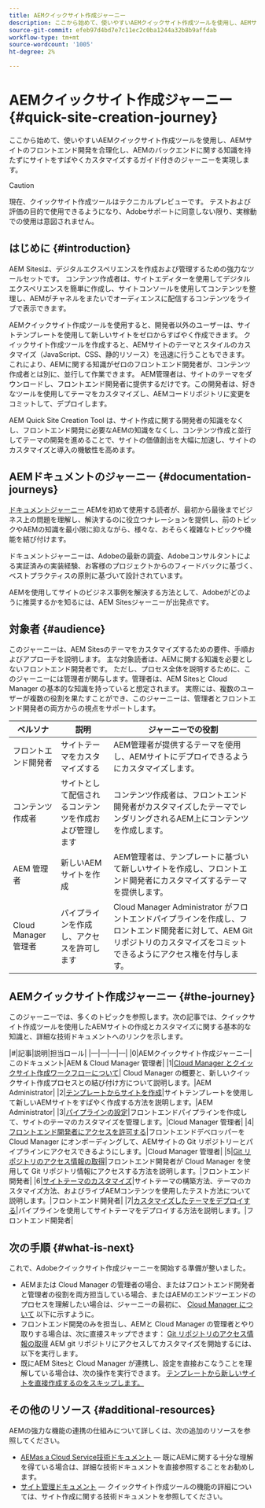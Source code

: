 ```yaml
---
title: AEMクイックサイト作成ジャーニー
description: ここから始めて、使いやすいAEMクイックサイト作成ツールを使用し、AEMサイトのフロントエンド開発を合理化し、AEMのバックエンドに関する知識を持たずにサイトをすばやくカスタマイズするガイド付きのジャーニーを実現します。
source-git-commit: efeb97d4bd7e7c11ec2c0ba1244a32b8b9affdab
workflow-type: tm+mt
source-wordcount: '1005'
ht-degree: 2%

---
```



# AEMクイックサイト作成ジャーニー {#quick-site-creation-journey}

ここから始めて、使いやすいAEMクイックサイト作成ツールを使用し、AEMサイトのフロントエンド開発を合理化し、AEMのバックエンドに関する知識を持たずにサイトをすばやくカスタマイズするガイド付きのジャーニーを実現します。

>[!CAUTION]
>
>現在、クイックサイト作成ツールはテクニカルプレビューです。 テストおよび評価の目的で使用できるようになり、Adobeサポートに同意しない限り、実稼動での使用は意図されません。

## はじめに {#introduction}

AEM Sitesは、デジタルエクスペリエンスを作成および管理するための強力なツールセットです。 コンテンツ作成者は、サイトエディターを使用してデジタルエクスペリエンスを簡単に作成し、サイトコンソールを使用してコンテンツを整理し、AEMがチャネルをまたいでオーディエンスに配信するコンテンツをライブで表示できます。

AEMクイックサイト作成ツールを使用すると、開発者以外のユーザーは、サイトテンプレートを使用して新しいサイトをゼロからすばやく作成できます。 クイックサイト作成ツールを作成すると、AEMサイトのテーマとスタイルのカスタマイズ（JavaScript、CSS、静的リソース）を迅速に行うこともできます。 これにより、AEMに関する知識がゼロのフロントエンド開発者が、コンテンツ作成者とは別に、並行して作業できます。 AEM管理者は、サイトのテーマをダウンロードし、フロントエンド開発者に提供するだけです。この開発者は、好きなツールを使用してテーマをカスタマイズし、AEMコードリポジトリに変更をコミットして、デプロイします。

AEM Quick Site Creation Tool は、サイト作成に関する開発者の知識をなくし、フロントエンド開発に必要なAEMの知識をなくし、コンテンツ作成と並行してテーマの開発を進めることで、サイトの価値創出を大幅に加速し、サイトのカスタマイズと導入の機敏性を高めます。

## AEMドキュメントのジャーニー {#documentation-journeys}

[ドキュメントジャーニー](/help/journey-documentation/home.md) AEMを初めて使用する読者が、最初から最後までビジネス上の問題を理解し、解決するのに役立つナレーションを提供し、前のトピックやAEMの知識を最小限に抑えながら、様々な、おそらく複雑なトピックや機能を結び付けます。

ドキュメントジャーニーは、Adobeの最新の調査、Adobeコンサルタントによる実証済みの実装経験、お客様のプロジェクトからのフィードバックに基づく、ベストプラクティスの原則に基づいて設計されています。

AEMを使用してサイトのビジネス事例を解決する方法として、Adobeがどのように推奨するかを知るには、AEM Sitesジャーニーが出発点です。

## 対象者 {#audience}

このジャーニーは、AEM Sitesのテーマをカスタマイズするための要件、手順およびアプローチを説明します。 主な対象読者は、AEMに関する知識を必要としないフロントエンド開発者です。 ただし、プロセス全体を説明するために、このジャーニーには管理者が関与します。管理者は、AEM Sitesと Cloud Manager の基本的な知識を持っていると想定されます。 実際には、複数のユーザーが複数の役割を果たすことができ、このジャーニーは、管理者とフロントエンド開発者の両方からの視点をサポートします。

| ペルソナ | 説明 | ジャーニーでの役割 |
|---|---|---|
| フロントエンド開発者 | サイトテーマをカスタマイズする | AEM管理者が提供するテーマを使用し、AEMサイトにデプロイできるようにカスタマイズします。 |
| コンテンツ作成者 | サイトとして配信されるコンテンツを作成および管理します | コンテンツ作成者は、フロントエンド開発者がカスタマイズしたテーマでレンダリングされるAEM上にコンテンツを作成します。 |
| AEM 管理者 | 新しいAEMサイトを作成 | AEM管理者は、テンプレートに基づいて新しいサイトを作成し、フロントエンド開発者にカスタマイズするテーマを提供します。 |
| Cloud Manager 管理者 | パイプラインを作成し、アクセスを許可します | Cloud Manager Administrator がフロントエンドパイプラインを作成し、フロントエンド開発者に対して、AEM Git リポジトリのカスタマイズをコミットできるようにアクセス権を付与します。 |

## AEMクイックサイト作成ジャーニー {#the-journey}

このジャーニーでは、多くのトピックを参照します。次の記事では、クイックサイト作成ツールを使用したAEMサイトの作成とカスタマイズに関する基本的な知識と、詳細な技術ドキュメントへのリンクを示します。

|#|記事|説明|担当ロール| |—|—|—|—| |0|AEMクイックサイト作成ジャーニー|このドキュメント|AEM &amp; Cloud Manager 管理者| |1|[Cloud Manager とクイックサイト作成ワークフローについて](cloud-manager.md)| Cloud Manager の概要と、新しいクイックサイト作成プロセスとの結び付け方について説明します。|AEM Administrator| |2|[テンプレートからサイトを作成](create-site.md)|サイトテンプレートを使用して新しいAEMサイトをすばやく作成する方法を説明します。|AEM Administrator| |3|[パイプラインの設定](pipeline-setup.md)|フロントエンドパイプラインを作成して、サイトのテーマのカスタマイズを管理します。|Cloud Manager 管理者| |4|[フロントエンド開発者にアクセスを許可する](grant-access.md)|フロントエンドデベロッパーを Cloud Manager にオンボーディングして、AEMサイトの Git リポジトリーとパイプラインにアクセスできるようにします。|Cloud Manager 管理者| |5|[Git リポジトリのアクセス情報の取得](retrieve-access.md)|フロントエンド開発者が Cloud Manager を使用して Git リポジトリ情報にアクセスする方法を説明します。|フロントエンド開発者| |6|[サイトテーマのカスタマイズ](customize-theme.md)|サイトテーマの構築方法、テーマのカスタマイズ方法、およびライブAEMコンテンツを使用したテスト方法について説明します。|フロントエンド開発者| |7|[カスタマイズしたテーマをデプロイする](deploy-theme.md)|パイプラインを使用してサイトテーマをデプロイする方法を説明します。|フロントエンド開発者|

## 次の手順 {#what-is-next}

これで、Adobeクイックサイト作成ジャーニーを開始する準備が整いました。

* AEMまたは Cloud Manager の管理者の場合、またはフロントエンド開発者と管理者の役割を両方担当している場合、またはAEMのエンドツーエンドのプロセスを理解したい場合は、ジャーニーの最初に、 [Cloud Manager について](cloud-manager.md) 以下に示すように。
* フロントエンド開発のみを担当し、AEMと Cloud Manager の管理者とやり取りする場合は、次に直接スキップできます： [Git リポジトリのアクセス情報の取得](retrieve-access.md) AEM git リポジトリにアクセスしてカスタマイズを開始するには、以下を実行します。
* 既にAEM Sitesと Cloud Manager が連携し、設定を直接おこなうことを理解している場合は、次の操作を実行できます。 [テンプレートから新しいサイトを直接作成するのをスキップします。](create-site.md)

## その他のリソース {#additional-resources}

AEMの強力な機能の連携の仕組みについて詳しくは、次の追加のリソースを参照してください。

* [AEMas a Cloud Service技術ドキュメント](https://experienceleague.adobe.com/docs/experience-manager-cloud-service.html?lang=ja)  — 既にAEMに関する十分な理解を得ている場合は、詳細な技術ドキュメントを直接参照することをお勧めします。
* [サイト管理ドキュメント](/help/sites-cloud/administering/site-creation/create-site.md)  — クイックサイト作成ツールの機能の詳細については、サイト作成に関する技術ドキュメントを参照してください。

